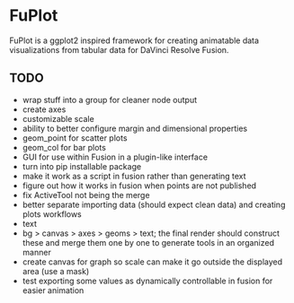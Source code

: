 # FuPlot

FuPlot is a ggplot2 inspired framework for creating animatable data visualizations from tabular data for DaVinci Resolve Fusion.

## TODO

- wrap stuff into a group for cleaner node output
- create axes
- customizable scale
- ability to better configure margin and dimensional properties
- geom_point for scatter plots
- geom_col for bar plots
- GUI for use within Fusion in a plugin-like interface
- turn into pip installable package
- make it work as a script in fusion rather than generating text
- figure out how it works in fusion when points are not published
- fix ActiveTool not being the merge
- better separate importing data (should expect clean data) and creating plots workflows
- text
- bg > canvas > axes > geoms > text; the final render should construct these and merge them one by one to generate tools in an organized manner
- create canvas for graph so scale can make it go outside the displayed area (use a mask)
- test exporting some values as dynamically controllable in fusion for easier animation

